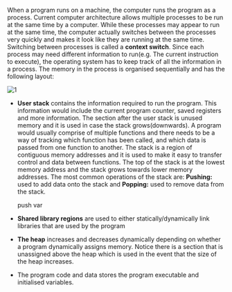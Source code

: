 When a program runs on a machine, the computer runs the program as a process. Current computer architecture allows multiple processes to be run at the same time by a computer. While these processes may appear to run at the same time, the computer actually switches between the processes very quickly and makes it look like they are running at the same time. Switching between processes is called a **context switch**. Since each process may need different information to run(e.g. The current instruction to execute), the operating system has to keep track of all the information in a process. The memory in the process is organised sequentially and has the following layout: 

![1](https://user-images.githubusercontent.com/46513413/80920034-36312a00-8d3b-11ea-9869-e135c17bd68b.png)

- **User stack** contains the information required to run the program. This information would include the current program counter, saved registers and more information. The section after the user stack is unused memory and it is used in case the stack grows(downwards). A program would usually comprise of multiple functions and there needs to be a way of tracking which function has been called, and which data is passed from one function to another. The stack is a region of contiguous memory addresses and it is used to make it easy to transfer control and data between functions. The top of the stack is at the lowest memory address and the stack grows towards lower memory addresses. The most common operations of the stack are: **Pushing:** used to add data onto the stack and **Popping:** used to remove data from the stack.

    push var

- **Shared library regions** are used to either statically/dynamically link libraries that are used by the program

- **The heap** increases and decreases dynamically depending on whether a program dynamically assigns memory. Notice there is a section that is unassigned above the heap which is used in the event that the size of the heap increases.

- The program code and data stores the program executable and initialised variables.


















